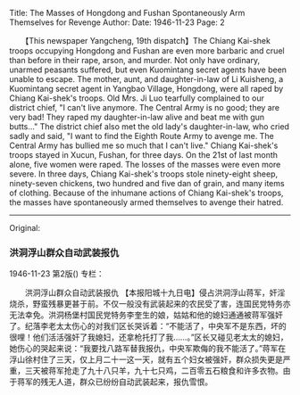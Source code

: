 Title: The Masses of Hongdong and Fushan Spontaneously Arm Themselves for Revenge
Author:
Date: 1946-11-23
Page: 2

　　【This newspaper Yangcheng, 19th dispatch】The Chiang Kai-shek troops occupying Hongdong and Fushan are even more barbaric and cruel than before in their rape, arson, and murder. Not only have ordinary, unarmed peasants suffered, but even Kuomintang secret agents have been unable to escape. The mother, aunt, and daughter-in-law of Li Kuisheng, a Kuomintang secret agent in Yangbao Village, Hongdong, were all raped by Chiang Kai-shek's troops. Old Mrs. Ji Luo tearfully complained to our district chief, "I can't live anymore. The Central Army is no good; they are very bad! They raped my daughter-in-law alive and beat me with gun butts..." The district chief also met the old lady's daughter-in-law, who cried sadly and said, "I want to find the Eighth Route Army to avenge me. The Central Army has bullied me so much that I can't live." Chiang Kai-shek's troops stayed in Xucun, Fushan, for three days. On the 21st of last month alone, five women were raped. The losses of the masses were even more severe. In three days, Chiang Kai-shek's troops stole ninety-eight sheep, ninety-seven chickens, two hundred and five dan of grain, and many items of clothing. Because of the inhumane actions of Chiang Kai-shek's troops, the masses have spontaneously armed themselves to avenge their hatred.



<hr /> 

Original: 


### 洪洞浮山群众自动武装报仇

1946-11-23
第2版()
专栏：

　　洪洞浮山群众自动武装报仇
    【本报阳城十九日电】侵占洪洞浮山蒋军，奸淫烧杀，野蛮残暴更甚于前。不仅一般没有武装起来的农民受了害，连国民党特务亦无法幸免。洪洞杨堡村国民党特务李奎生的娘，姑姑和他的媳妇通通被蒋军强奸了。纪落李老太太伤心的对我们区长哭诉着：“不能活了，中央军不是东西，坏的很哩！他们活活强奸了我媳妇，还拿枪托打了我……。”区长又碰见老太太的媳妇，她伤心的哭起来说：“我要找八路军替我报仇，中央军欺侮的我不能活了。”蒋军在浮山徐村住了三天，仅上月二十一这一天，就有五个妇女被强奸，群众损失更是严重，三天被蒋军抢走了九十八只羊，九十七只鸡，二百零五石粮食和许多衣物。由于蒋军的残无人道，群众已纷纷自动武装起来，报仇雪恨。
